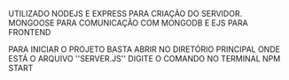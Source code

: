 UTILIZADO NODEJS E EXPRESS PARA CRIAÇÃO DO SERVIDOR.
MONGOOSE PARA COMUNICAÇÃO COM MONGODB
E EJS PARA FRONTEND

PARA INICIAR O PROJETO BASTA ABRIR NO DIRETÓRIO PRINCIPAL ONDE ESTÁ O ARQUIVO ''SERVER.JS'' DIGITE O COMANDO NO TERMINAL NPM START
